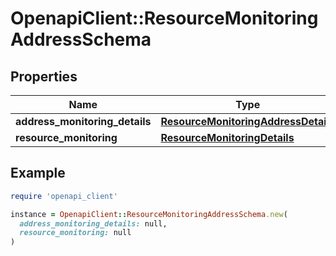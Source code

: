 # OpenapiClient::ResourceMonitoringAddressSchema

## Properties

| Name | Type | Description | Notes |
| ---- | ---- | ----------- | ----- |
| **address_monitoring_details** | [**ResourceMonitoringAddressDetails**](ResourceMonitoringAddressDetails.md) |  | [optional] |
| **resource_monitoring** | [**ResourceMonitoringDetails**](ResourceMonitoringDetails.md) |  | [optional] |

## Example

```ruby
require 'openapi_client'

instance = OpenapiClient::ResourceMonitoringAddressSchema.new(
  address_monitoring_details: null,
  resource_monitoring: null
)
```

